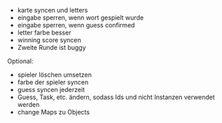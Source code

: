 - karte syncen und letters
- eingabe sperren, wenn wort gespielt wurde
- eingabe sperren, wenn guess confirmed
- letter farbe besser
- winning score syncen
- Zweite Runde ist buggy

Optional:

- spieler löschen umsetzen
- farbe der spieler syncen
- guess syncen jederzeit
- Guess, Task, etc. ändern, sodass Ids und nicht Instanzen verwendet werden
- change Maps zu Objects
